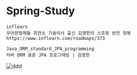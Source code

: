 # Spring-Study

```
inflearn
우아한형제들 최연소 기술이사 출신 김영한의 스프링 완전 정복
https://www.inflearn.com/roadmaps/373
```
```
Java_ORM_standard_JPA_programming
자바 ORM 표준 JPA 프로그래밍 | 김영한
```



![ddd](https://github.com/DongUk-Shin/Spring-Study/assets/55849838/07f64ea8-3dcb-4f11-844d-b0a3c140ca58)
